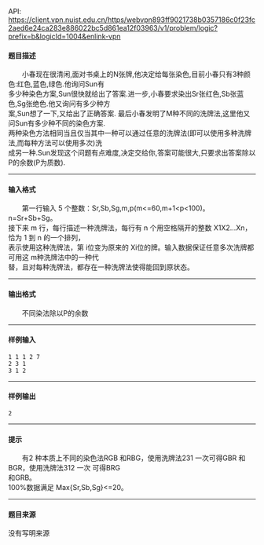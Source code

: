 API: https://client.vpn.nuist.edu.cn/https/webvpn893ff9021738b0357186c0f23fc2aed6e24ca283e886022bc5d861ea12f03963/v1/problem/logic?prefix=b&logicId=1004&enlink-vpn

#### 题目描述

　　小春现在很清闲,面对书桌上的N张牌,他决定给每张染色,目前小春只有3种颜色:红色,蓝色,绿色.他询问Sun有  
多少种染色方案,Sun很快就给出了答案.进一步,小春要求染出Sr张红色,Sb张蓝色,Sg张绝色.他又询问有多少种方  
案,Sun想了一下,又给出了正确答案. 最后小春发明了M种不同的洗牌法,这里他又问Sun有多少种不同的染色方案.  
两种染色方法相同当且仅当其中一种可以通过任意的洗牌法(即可以使用多种洗牌法,而每种方法可以使用多次)洗  
成另一种.Sun发现这个问题有点难度,决定交给你,答案可能很大,只要求出答案除以P的余数(P为质数).

---

#### 输入格式

　　第一行输入 5 个整数：Sr,Sb,Sg,m,p(m<=60,m+1<p<100)。n=Sr+Sb+Sg。  
接下来 m 行，每行描述一种洗牌法，每行有 n 个用空格隔开的整数 X1X2...Xn，恰为 1 到 n 的一个排列，  
表示使用这种洗牌法，第 i位变为原来的 Xi位的牌。输入数据保证任意多次洗牌都可用这 m种洗牌法中的一种代  
替，且对每种洗牌法，都存在一种洗牌法使得能回到原状态。  
  

---

#### 输出格式

　　不同染法除以P的余数

---

#### 样例输入
```
1 1 1 2 7
2 3 1
3 1 2
```

---

#### 样例输出
```
2
```

---

#### 提示

　　有2 种本质上不同的染色法RGB 和RBG，使用洗牌法231 一次可得GBR 和BGR，使用洗牌法312 一次 可得BRG  
和GRB。  
100%数据满足 Max{Sr,Sb,Sg}<=20。

---

#### 题目来源

没有写明来源